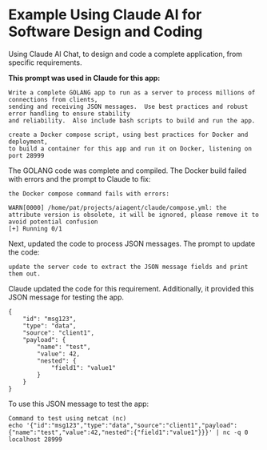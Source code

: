 # Example Using Claude AI for Software Design and Coding

Using Claude AI Chat, to design and code a complete application, from specific requirements.

**This prompt was used in Claude for this app:**
```console
Write a complete GOLANG app to run as a server to process millions of connections from clients, 
sending and receiving JSON messages.  Use best practices and robust error handling to ensure stability 
and reliability.  Also include bash scripts to build and run the app.

create a Docker compose script, using best practices for Docker and deployment, 
to build a container for this app and run it on Docker, listening on port 28999
```

The GOLANG code was complete and compiled.  The Docker build failed with errors and the prompt to Claude to fix:
```console
the Docker compose command fails with errors:

WARN[0000] /home/pat/projects/aiagent/claude/compose.yml: the attribute version is obsolete, it will be ignored, please remove it to avoid potential confusion
[+] Running 0/1
```
Next, updated the code to process JSON messages.  The prompt to update the code:
```console
update the server code to extract the JSON message fields and print them out.
```
Claude updated the code for this requirement.  Additionally, it provided this JSON message for testing the app.
```console
{
    "id": "msg123",
    "type": "data",
    "source": "client1",
    "payload": {
        "name": "test",
        "value": 42,
        "nested": {
            "field1": "value1"
        }
    }
}
```
To use this JSON message to test the app:
```console
Command to test using netcat (nc)
echo '{"id":"msg123","type":"data","source":"client1","payload":{"name":"test","value":42,"nested":{"field1":"value1"}}}' | nc -q 0 localhost 28999
```
